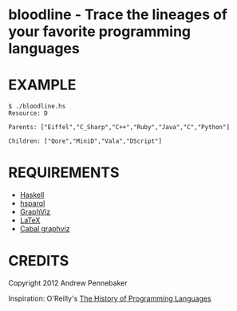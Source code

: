 # bloodline - Trace the lineages of your favorite programming languages

# EXAMPLE

	$ ./bloodline.hs 
	Resource: D

	Parents: ["Eiffel","C_Sharp","C++","Ruby","Java","C","Python"]

	Children: ["Qore","MiniD","Vala","DScript"]

# REQUIREMENTS

- [Haskell](http://haskell.org/)
- [hsparql](http://hackage.haskell.org/package/hsparql)
- [GraphViz](http://www.graphviz.org/)
- [LaTeX](http://latex.org/)
- [Cabal graphviz](http://hackage.haskell.org/packages/archive/graphviz/latest/doc/html/Data-GraphViz.html)

# CREDITS

Copyright 2012 Andrew Pennebaker

Inspiration: O'Reilly's [The History of Programming Languages](http://oreilly.com/pub/a/oreilly/news/languageposter_0504.html)
